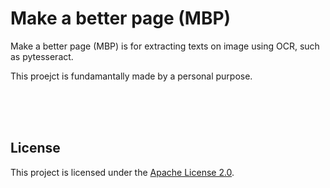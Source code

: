 # Make a better page (MBP)
Make a better page (MBP) is for extracting texts on image using OCR, such as pytesseract.

This proejct is fundamantally made by a personal purpose.

<br><br><br>




## License
This project is licensed under the [Apache License 2.0](./LICENSE).
